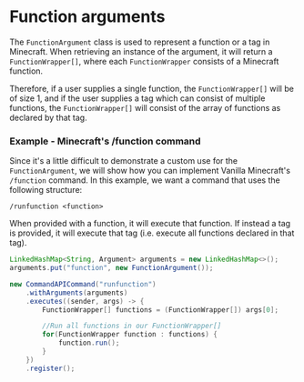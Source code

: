 # Function arguments

The `FunctionArgument` class is used to represent a function or a tag in Minecraft. When retrieving an instance of the argument, it will return a `FunctionWrapper[]`, where each `FunctionWrapper` consists of a Minecraft function.

Therefore, if a user supplies a single function, the `FunctionWrapper[]` will be of size 1, and if the user supplies a tag which can consist of multiple functions, the `FunctionWrapper[]` will consist of the array of functions as declared by that tag.

<div class="example">

### Example - Minecraft's /function command

Since it's a little difficult to demonstrate a custom use for the `FunctionArgument`, we will show how you can implement Vanilla Minecraft's `/function` command. In this example, we want a command that uses the following structure:

```
/runfunction <function>
```

When provided with a function, it will execute that function. If instead a tag is provided, it will execute that tag (i.e. execute all functions declared in that tag).

```java
LinkedHashMap<String, Argument> arguments = new LinkedHashMap<>();
arguments.put("function", new FunctionArgument());

new CommandAPICommand("runfunction")
    .withArguments(arguments)
    .executes((sender, args) -> {
        FunctionWrapper[] functions = (FunctionWrapper[]) args[0];

        //Run all functions in our FunctionWrapper[]
        for(FunctionWrapper function : functions) {
            function.run();
        }
    })
    .register();
```

</div>